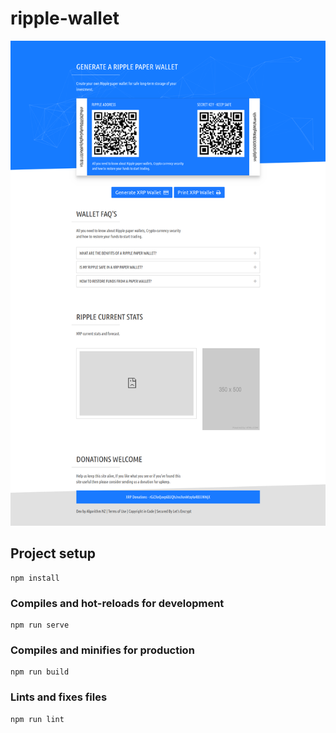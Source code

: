 # ripple-wallet

<p align="center"><img src="https://raw.githubusercontent.com/jasonloeve/ripplewallet/master/development/img/snapshot.png" alt="XRP Wallet Design"></p>

## Project setup
```
npm install
```

### Compiles and hot-reloads for development
```
npm run serve
```

### Compiles and minifies for production
```
npm run build
```

### Lints and fixes files
```
npm run lint
```
